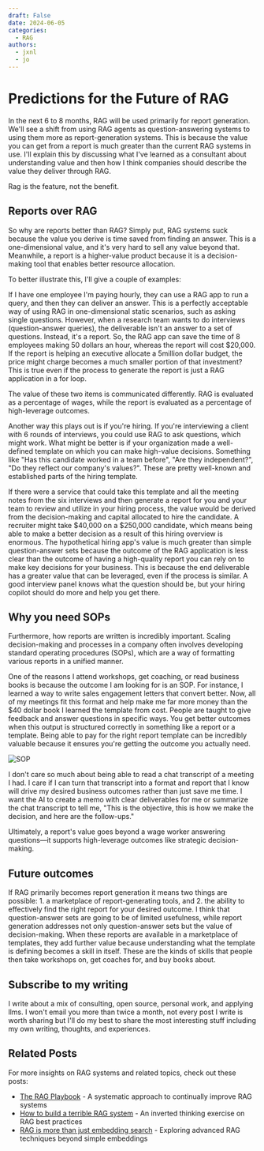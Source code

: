 ```yaml
---
draft: False
date: 2024-06-05
categories:
  - RAG
authors:
  - jxnl
  - jo
---
```


# Predictions for the Future of RAG

In the next 6 to 8 months, RAG will be used primarily for report generation. We'll see a shift from using RAG agents as question-answering systems to using them more as report-generation systems. This is because the value you can get from a report is much greater than the current RAG systems in use. I'll explain this by discussing what I've learned as a consultant about understanding value and then how I think companies should describe the value they deliver through RAG.

Rag is the feature, not the benefit.

<!-- more -->

## Reports over RAG

So why are reports better than RAG? Simply put, RAG systems suck because the value you derive is time saved from finding an answer. This is a one-dimensional value, and it's very hard to sell any value beyond that. Meanwhile, a report is a higher-value product because it is a decision-making tool that enables better resource allocation.

To better illustrate this, I'll give a couple of examples: 

If I have one employee I'm paying hourly, they can use a RAG app to run a query, and then they can deliver an answer. This is a perfectly acceptable way of using RAG in one-dimensional static scenarios, such as asking single questions. However, when a research team wants to do interviews (question-answer queries), the deliverable isn't an answer to a set of questions. Instead, it's a report. So, the RAG app can save the time of 8 employees making 50 dollars an hour, whereas the report will cost $20,000. If the report is helping an executive allocate a 5million dollar budget, the price might charge becomes a much smaller portion of that investment? This is true even if the process to generate the report is just a RAG application in a for loop.

The value of these two items is communicated differently. RAG is evaluated as a percentage of wages, while the report is evaluated as a percentage of high-leverage outcomes.

Another way this plays out is if you're hiring. If you're interviewing a client with 6 rounds of interviews, you could use RAG to ask questions, which might work. What might be better is if your organization made a well-defined template on which you can make high-value decisions. Something like "Has this candidate worked in a team before", "Are they independent?", "Do they reflect our company's values?". These are pretty well-known and established parts of the hiring template.

If there were a service that could take this template and all the meeting notes from the six interviews and then generate a report for you and your team to review and utilize in your hiring process, the value would be derived from the decision-making and capital allocated to hire the candidate. A recruiter might take $40,000 on a $250,000 candidate, which means being able to make a better decision as a result of this hiring overview is enormous. The hypothetical hiring app's value is much greater than simple question-answer sets because the outcome of the RAG application is less clear than the outcome of having a high-quality report you can rely on to make key decisions for your business. This is because the end deliverable has a greater value that can be leveraged, even if the process is similar. A good interview panel knows what the question should be, but your hiring copilot should do more and help you get there.

## Why you need SOPs

Furthermore, how reports are written is incredibly important. Scaling decision-making and processes in a company often involves developing standard operating procedures (SOPs), which are a way of formatting various reports in a unified manner.

One of the reasons I attend workshops, get coaching, or read business books is because the outcome I am looking for is an SOP. For instance, I learned a way to write sales engagement letters that convert better. Now, all of my meetings fit this format and help make me far more money than the $40 dollar book I learned the template from cost. People are taught to give feedback and answer questions in specific ways. You get better outcomes when this output is structured correctly in something like a report or a template. Being able to pay for the right report template can be incredibly valuable because it ensures you're getting the outcome you actually need.

![SOP](https://media.geeksforgeeks.org/wp-content/uploads/20240419121413/Aim-of-SOP-(Standard-Operating-Procedure)-copy.webp)

I don't care so much about being able to read a chat transcript of a meeting I had. I care if I can turn that transcript into a format and report that I know will drive my desired business outcomes rather than just save me time. I want the AI to create a memo with clear deliverables for me or summarize the chat transcript to tell me, "This is the objective, this is how we make the decision, and here are the follow-ups."

Ultimately, a report's value goes beyond a wage worker answering questions—it supports high-leverage outcomes like strategic decision-making.

## Future outcomes

If RAG primarily becomes report generation it means two things are possible: 1. a marketplace of report-generating tools, and 2. the ability to effectively find the right report for your desired outcome. I think that question-answer sets are going to be of limited usefulness, while report generation addresses not only question-answer sets but the value of decision-making. When these reports are available in a marketplace of templates, they add further value because understanding what the template is defining becomes a skill in itself. These are the kinds of skills that people then take workshops on, get coaches for, and buy books about.

## Subscribe to my writing

I write about a mix of consulting, open source, personal work, and applying llms. I won't email you more than twice a month, not every post I write is worth sharing but I'll do my best to share the most interesting stuff including my own writing, thoughts, and experiences.

<script async data-uid="fe6b71773e" src="https://fivesixseven.ck.page/fe6b71773e/index.js"></script>

## Related Posts

For more insights on RAG systems and related topics, check out these posts:
- [The RAG Playbook](rag-flywheel.md) - A systematic approach to continually improve RAG systems
- [How to build a terrible RAG system](rag-inverted.md) - An inverted thinking exercise on RAG best practices
- [RAG is more than just embedding search](rag.md) - Exploring advanced RAG techniques beyond simple embeddings
